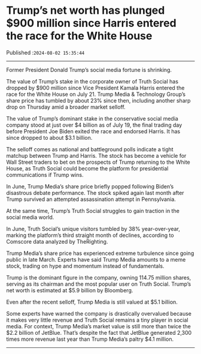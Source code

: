 # Trump’s net worth has plunged $900 million since Harris entered the race for the White House

Published :`2024-08-02 15:35:44`

---

Former President Donald Trump’s social media fortune is shrinking.

The value of Trump’s stake in the corporate owner of Truth Social has dropped by $900 million since Vice President Kamala Harris entered the race for the White House on July 21. Trump Media & Technology Group’s share price has tumbled by about 23% since then, including another sharp drop on Thursday amid a broader market selloff.

The value of Trump’s dominant stake in the conservative social media company stood at just over $4 billion as of July 19, the final trading day before President Joe Biden exited the race and endorsed Harris. It has since dropped to about $3.1 billion.

The selloff comes as national and battleground polls indicate a tight matchup between Trump and Harris. The stock has become a vehicle for Wall Street traders to bet on the prospects of Trump returning to the White House, as Truth Social could become the platform for presidential communications if Trump wins.

In June, Trump Media’s share price briefly popped following Biden’s disastrous debate performance. The stock spiked again last month after Trump survived an attempted assassination attempt in Pennsylvania.

At the same time, Trump’s Truth Social struggles to gain traction in the social media world.

In June, Truth Social’s unique visitors tumbled by 38% year-over-year, marking the platform’s third straight month of declines, according to Comscore data analyzed by TheRighting.

Trump Media’s share price has experienced extreme turbulence since going public in late March. Experts have said Trump Media amounts to a meme stock, trading on hype and momentum instead of fundamentals.

Trump is the dominant figure in the company, owning 114.75 million shares, serving as its chairman and the most popular user on Truth Social. Trump’s net worth is estimated at $5.9 billion by Bloomberg.

Even after the recent selloff, Trump Media is still valued at $5.1 billion.

Some experts have warned the company is drastically overvalued because it makes very little revenue and Truth Social remains a tiny player in social media. For context, Trump Media’s market value is still more than twice the $2.2 billion of JetBlue. That’s despite the fact that JetBlue generated 2,300 times more revenue last year than Trump Media’s paltry $4.1 million.

---

